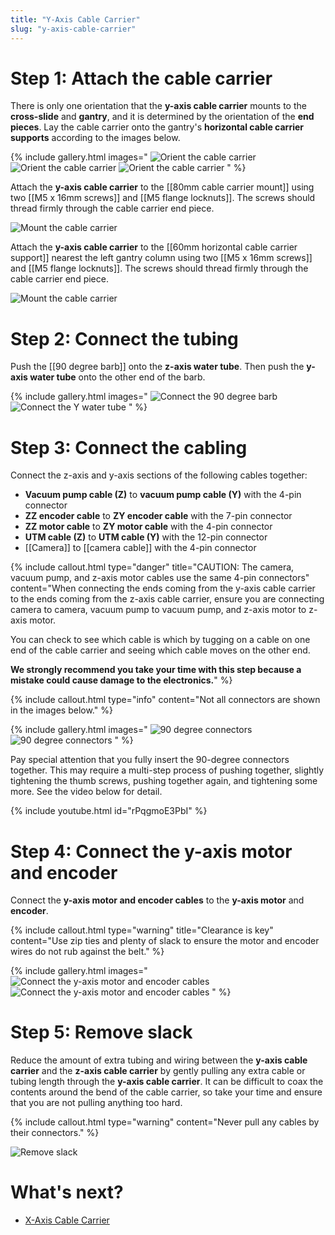 ```yaml
---
title: "Y-Axis Cable Carrier"
slug: "y-axis-cable-carrier"
---
```


# Step 1: Attach the cable carrier

There is only one orientation that the **y-axis cable carrier** mounts to the **cross-slide** and **gantry**, and it is determined by the orientation of the **end pieces**. Lay the cable carrier onto the gantry's **horizontal cable carrier supports** according to the images below.

{% include gallery.html images="
![Orient the cable carrier](_images/orient_y_cc_1.png)
![Orient the cable carrier](_images/orient_y_cc_2.png)
![Orient the cable carrier](_images/orient_y_cc_3.png)
" %}

Attach the **y-axis cable carrier** to the [[80mm cable carrier mount]] using two [[M5 x 16mm screws]] and [[M5 flange locknuts]]. The screws should thread firmly through the cable carrier end piece.

![Mount the cable carrier](_images/attach_y_cc_1.png)

Attach the **y-axis cable carrier** to the [[60mm horizontal cable carrier support]] nearest the left gantry column using two [[M5 x 16mm screws]] and [[M5 flange locknuts]]. The screws should thread firmly through the cable carrier end piece.

![Mount the cable carrier](_images/attach_y_cc_2.png)

# Step 2: Connect the tubing

Push the [[90 degree barb]] onto the **z-axis water tube**. Then push the **y-axis water tube** onto the other end of the barb.

{% include gallery.html images="
![Connect the 90 degree barb](_images/90_degree_barb.png)
![Connect the Y water tube](_images/connect_y_water_tube.png)
" %}

# Step 3: Connect the cabling

Connect the z-axis and y-axis sections of the following cables together:

  * **Vacuum pump cable (Z)** to **vacuum pump cable (Y)** with the 4-pin connector
  * **ZZ encoder cable** to **ZY encoder cable** with the 7-pin connector
  * **ZZ motor cable** to **ZY motor cable** with the 4-pin connector
  * **UTM cable (Z)** to **UTM cable (Y)** with the 12-pin connector
  * [[Camera]] to [[camera cable]] with the 4-pin connector

{%
include callout.html
type="danger"
title="CAUTION: The camera, vacuum pump, and z-axis motor cables use the same 4-pin connectors"
content="When connecting the ends coming from the y-axis cable carrier to the ends coming from the z-axis cable carrier, ensure you are connecting camera to camera, vacuum pump to vacuum pump, and z-axis motor to z-axis motor.

You can check to see which cable is which by tugging on a cable on one end of the cable carrier and seeing which cable moves on the other end.

**We strongly recommend you take your time with this step because a mistake could cause damage to the electronics.**"
%}

{%
include callout.html
type="info"
content="Not all connectors are shown in the images below."
%}

{% include gallery.html images="
![90 degree connectors](_images/90_degree_connectors_1.png)
![90 degree connectors](_images/90_degree_connectors_2.png)
" %}

Pay special attention that you fully insert the 90-degree connectors together. This may require a multi-step process of pushing together, slightly tightening the thumb screws, pushing together again, and tightening some more. See the video below for detail.

{% include youtube.html id="rPqgmoE3PbI" %}

# Step 4: Connect the y-axis motor and encoder

Connect the **y-axis motor and encoder cables** to the **y-axis motor** and **encoder**.

{%
include callout.html
type="warning"
title="Clearance is key"
content="Use zip ties and plenty of slack to ensure the motor and encoder wires do not rub against the belt."
%}

{% include gallery.html images="
![Connect the y-axis motor and encoder cables](_images/feed_y_cables_1.png)
![Connect the y-axis motor and encoder cables](_images/feed_y_cables_2.png)
" %}

# Step 5: Remove slack

Reduce the amount of extra tubing and wiring between the **y-axis cable carrier** and the **z-axis cable carrier** by gently pulling any extra cable or tubing length through the **y-axis cable carrier**. It can be difficult to coax the contents around the bend of the cable carrier, so take your time and ensure that you are not pulling anything too hard.

{%
include callout.html
type="warning"
content="Never pull any cables by their connectors."
%}

![Remove slack](_images/remove_y_z_slack.png)

# What's next?

 * [X-Axis Cable Carrier](x-axis-cable-carrier.md)
